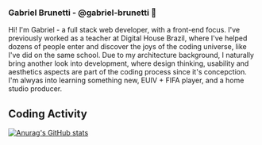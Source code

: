 ### Gabriel Brunetti - @gabriel-brunetti 👋

Hi! I'm Gabriel - a full stack web developer, with a front-end focus. I've previously worked as a teacher at Digital House Brazil, where I've helped dozens of people enter and discover the joys of the coding universe, like I've did on the same school.
Due to my architecture background, I naturally bring another look into development, where design thinking, usability and aesthetics aspects are part of the coding process since it's concepction.
I'm alwyas into learning something new, EUIV + FIFA player, and a home studio producer.

## 

## Coding Activity

[![Anurag's GitHub stats](https://github-readme-stats.vercel.app/api?username=gabriel-brunetti&count_private=true&show_icons=true&theme=material-palenight)](https://github.com/anuraghazra/github-readme-stats)

<!--
**gabriel-brunetti/gabriel-brunetti** is a ✨ _special_ ✨ repository because its `README.md` (this file) appears on your GitHub profile.

Here are some ideas to get you started:

- 🔭 I’m currently working on ...
- 🌱 I’m currently learning ...
- 👯 I’m looking to collaborate on ...
- 🤔 I’m looking for help with ...
- 💬 Ask me about ...
- 📫 How to reach me: ...
- 😄 Pronouns: ...
- ⚡ Fun fact: ...
-->
